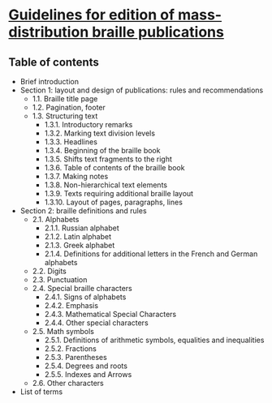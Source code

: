 # [Guidelines for edition of mass-distribution braille publications](Руководство%20по%20выпуску%20брайлевских%20изданий%20массового%20распространения.pdf)

## Table of contents

* Brief introduction
* Section 1: layout and design of publications: rules and recommendations
  * 1.1. Braille title page
  * 1.2. Pagination, footer
  * 1.3. Structuring text
    * 1.3.1. Introductory remarks
    * 1.3.2. Marking text division levels
    * 1.3.3. Headlines
    * 1.3.4. Beginning of the braille book
    * 1.3.5. Shifts text fragments to the right
    * 1.3.6. Table of contents of the braille book
    * 1.3.7. Making notes
    * 1.3.8. Non-hierarchical text elements
    * 1.3.9. Texts requiring additional braille layout
    * 1.3.10. Layout of pages, paragraphs, lines
* Section 2: braille definitions and rules
  * 2.1. Alphabets
    * 2.1.1. Russian alphabet
    * 2.1.2. Latin alphabet
    * 2.1.3. Greek alphabet
    * 2.1.4. Definitions for additional letters in the French and German alphabets
  * 2.2. Digits
  * 2.3. Punctuation
  * 2.4. Special braille characters
    * 2.4.1. Signs of alphabets
    * 2.4.2. Emphasis
    * 2.4.3. Mathematical Special Characters
    * 2.4.4. Other special characters
  * 2.5. Math symbols
    * 2.5.1. Definitions of arithmetic symbols, equalities and inequalities
    * 2.5.2. Fractions
    * 2.5.3. Parentheses
    * 2.5.4. Degrees and roots
    * 2.5.5. Indexes and Arrows
  * 2.6. Other characters
* List of terms
